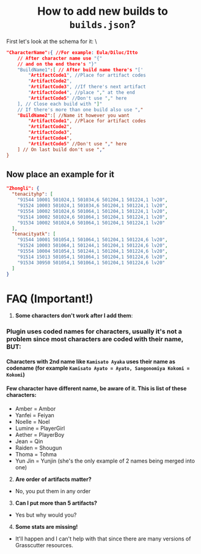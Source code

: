 # <center> How to add new builds to `builds.json`?

First let's look at the schema for it: \
`````json
"CharacterName":{ //For example: Eula/Diluc/Itto
    // After character name use "{"
    // and on the end there's "}"
    "BuildName1":[ // After build name there's "['
        "ArtifactCode1", //Place for artifact codes
        "ArtifactCode2", 
        "ArtifactCode3", //If there's next artifact
        "ArtifactCode4", //place "," at the end
        "ArtifactCode5" //Don't use "," here
    ], // Close each build with "]"
    // If there's more than one build also use ","
    "BuildName2":[ //Name it however you want
        "ArtifactCode1", //Place for artifact codes
        "ArtifactCode2",
        "ArtifactCode3",
        "ArtifactCode4",
        "ArtifactCode5" //Don't use "," here
    ] // On last build don't use ","
}
`````
## Now place an example for it

`````json
"Zhongli": {
  "tenacityhp": [
    "91544 10001 501024,1 501034,6 501204,1 501224,1 lv20",
    "91524 10003 501024,1 501034,6 501204,1 501224,1 lv20",
    "91554 10002 501024,6 501064,1 501204,1 501224,1 lv20",
    "91514 10002 501024,6 501064,1 501204,1 501224,1 lv20",
    "91534 10002 501024,6 501064,1 501204,1 501224,1 lv20"
  ],
  "tenacityatk": [
    "91544 10001 501054,1 501064,1 501204,1 501224,6 lv20",
    "91524 10003 501064,1 501244,1 501204,1 501224,6 lv20",
    "91554 10004 501054,1 501244,1 501204,1 501224,6 lv20",
    "91514 15013 501054,1 501064,1 501204,1 501224,6 lv20",
    "91534 30950 501054,1 501064,1 501204,1 501224,6 lv20"
  ]
}
`````

# FAQ (Important!)

1. **Some characters don't work after I add them**:

### Plugin uses coded names for characters, usually it's not a problem since most characters are coded with their name, BUT:
#### Characters with 2nd name like `Kamisato Ayaka` uses their name as codename (for example `Kamisato Ayato = Ayato, Sangonomiya Kokomi = Kokomi`)
#### Few character have different name, be aware of it. This is list of these characters:

- Amber = Ambor
- Yanfei = Feiyan
- Noelle = Noel
- Lumine = PlayerGirl
- Aether = PlayerBoy
- Jean = Qin
- Raiden = Shougun
- Thoma = Tohma
- Yun Jin = Yunjin (she's the only example of 2 names being merged into one)

2. **Are order of artifacts matter?**
 - No, you put them in any order
3. **Can I put more than 5 artifacts?**
 - Yes but why would you?
4. **Some stats are missing!**
 - It'll happen and I can't help with that since there are many versions of Grasscutter resources.